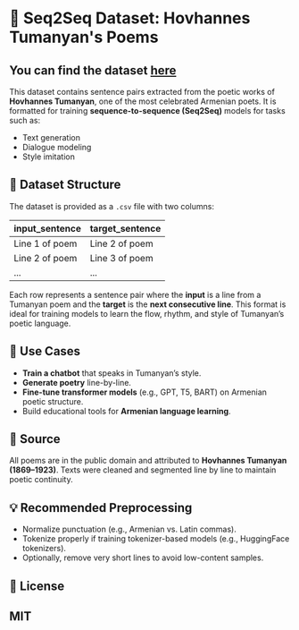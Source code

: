 
# 📝 Seq2Seq Dataset: Hovhannes Tumanyan's Poems

## You can find the dataset [here](https://huggingface.co/datasets/EdUarD0110/hovh_tumanyan_seq2seq)

This dataset contains sentence pairs extracted from the poetic works of **Hovhannes Tumanyan**, one of the most celebrated Armenian poets. It is formatted for training **sequence-to-sequence (Seq2Seq)** models for tasks such as:

* Text generation
* Dialogue modeling
* Style imitation

## 📂 Dataset Structure

The dataset is provided as a `.csv` file with two columns:

| input\_sentence | target\_sentence |
| --------------- | ---------------- |
| Line 1 of poem  | Line 2 of poem   |
| Line 2 of poem  | Line 3 of poem   |
| ...             | ...              |

Each row represents a sentence pair where the **input** is a line from a Tumanyan poem and the **target** is the **next consecutive line**. This format is ideal for training models to learn the flow, rhythm, and style of Tumanyan’s poetic language.


## 🧠 Use Cases

* **Train a chatbot** that speaks in Tumanyan’s style.
* **Generate poetry** line-by-line.
* **Fine-tune transformer models** (e.g., GPT, T5, BART) on Armenian poetic structure.
* Build educational tools for **Armenian language learning**.

## 📜 Source

All poems are in the public domain and attributed to **Hovhannes Tumanyan (1869–1923)**. Texts were cleaned and segmented line by line to maintain poetic continuity.

## 💡 Recommended Preprocessing

* Normalize punctuation (e.g., Armenian vs. Latin commas).
* Tokenize properly if training tokenizer-based models (e.g., HuggingFace tokenizers).
* Optionally, remove very short lines to avoid low-content samples.

## 📘 License

**MIT**
---
